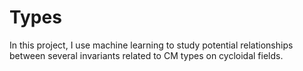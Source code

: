 # Types
In this project, I use machine learning to study potential relationships between several invariants related to CM types on cycloidal fields.
